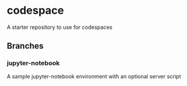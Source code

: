 # codespace
A starter repository to use for codespaces

## Branches

### jupyter-notebook
A sample jupyter-notebook environment with an optional server script
